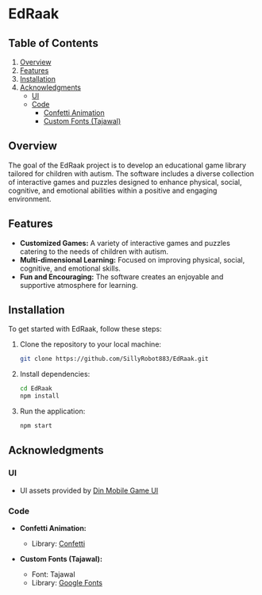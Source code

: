 # EdRaak

## Table of Contents

1. [Overview](#overview)
2. [Features](#features)
3. [Installation](#installation)
4. [Acknowledgments](#acknowledgments)
   - [UI](#UI)
   - [Code](#code)
      - [Confetti Animation](#confetti-animation)
      - [Custom Fonts (Tajawal)](#custom-fonts-tajawal)

## Overview

The goal of the EdRaak project is to develop an educational game library tailored for children with autism. The software includes a diverse collection of interactive games and puzzles designed to enhance physical, social, cognitive, and emotional abilities within a positive and engaging environment.

## Features

- **Customized Games:** A variety of interactive games and puzzles catering to the needs of children with autism.
- **Multi-dimensional Learning:** Focused on improving physical, social, cognitive, and emotional skills.
- **Fun and Encouraging:** The software creates an enjoyable and supportive atmosphere for learning.

## Installation

To get started with EdRaak, follow these steps:

1. Clone the repository to your local machine:

   ```bash
   git clone https://github.com/SillyRobot883/EdRaak.git
2. Install dependencies:
   ```bash
   cd EdRaak
   npm install
3. Run the application:
   ```bash
   npm start

## Acknowledgments

### UI

- UI assets provided by [Din Mobile Game UI](https://www.figma.com/community/file/1180593133226454532/din-mobile-game-ui?searchSessionId=ls5c3toa-o3wh097cv2)

### Code

- **Confetti Animation:**
  - Library: [Confetti](https://pub.dev/packages/confetti)

- **Custom Fonts (Tajawal):**
  - Font: Tajawal
  - Library: [Google Fonts](https://pub.dev/packages/google_fonts)
